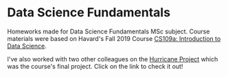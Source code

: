 # Data Science Fundamentals

Homeworks made for Data Science Fundamentals MSc subject. Course materials were based on Havard's Fall 2019 Course [CS109a: Introduction to Data Science](https://harvard-iacs.github.io/2019-CS109A/).

I've also worked with two other colleagues on the [Hurricane Project](https://github.com/reneroliveira/Hurricane_Project) which was the course's final project. Click on the link to check it out!
